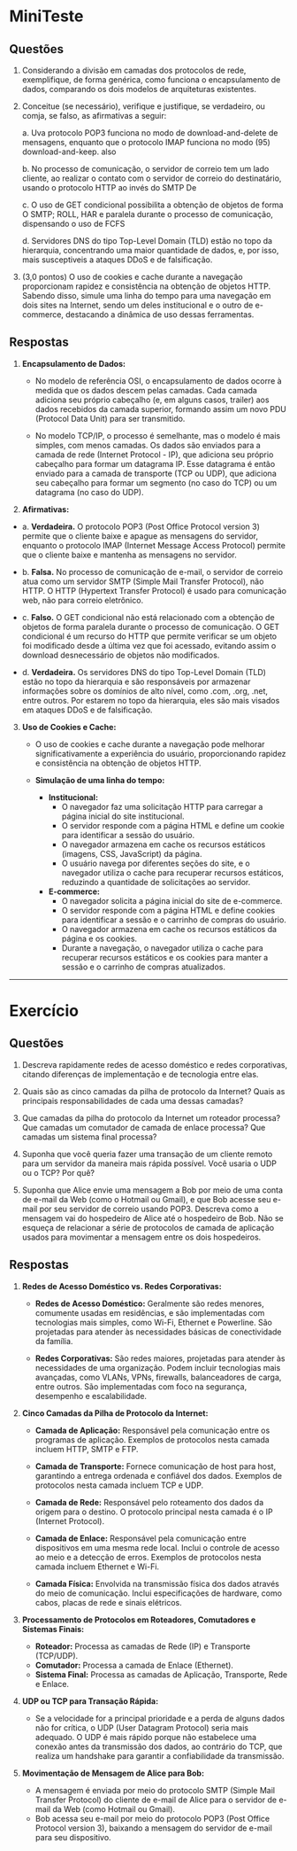 
# MiniTeste
## Questões

 1.  Considerando a divisão em camadas dos protocolos de rede, exemplifique, de forma genérica, como funciona o encapsulamento de dados, comparando os dois modelos de arquiteturas existentes.

2. Conceitue (se necessário), verifique e justifique, se verdadeiro, ou comja, se falso, as afirmativas a seguir:

	a. Uva protocolo POP3 funciona no modo de download-and-delete de mensagens, enquanto que o protocolo IMAP funciona no modo (95) download-and-keep. 
	also 

	b. No processo de comunicação, o servidor de correio tem um lado cliente, ao realizar o contato com o servidor de correio do destinatário, usando o protocolo HTTP ao invés do SMTP De

	c. O uso de GET condicional possibilita a obtenção de objetos de forma O SMTP; ROLL, HAR e paralela durante o processo de comunicação, dispensando o uso de FCFS

	 d. Servidores DNS do tipo Top-Level Domain (TLD) estão no topo da hierarquia, concentrando uma maior quantidade de dados, e, por isso, mais susceptiveis a ataques DDoS e de falsificação.

3. (3,0 pontos) O uso de cookies e cache durante a navegação proporcionam rapidez e consistência na obtenção de objetos HTTP. Sabendo disso, simule uma linha do tempo para uma navegação em dois sites na Internet, sendo um deles institucional e o outro de e-commerce, destacando a dinâmica de uso dessas ferramentas.

## Respostas

1. **Encapsulamento de Dados:**
    - No modelo de referência OSI, o encapsulamento de dados ocorre à medida que os dados descem pelas camadas. Cada camada adiciona seu próprio cabeçalho (e, em alguns casos, trailer) aos dados recebidos da camada superior, formando assim um novo PDU (Protocol Data Unit) para ser transmitido.
    
    - No modelo TCP/IP, o processo é semelhante, mas o modelo é mais simples, com menos camadas. Os dados são enviados para a camada de rede (Internet Protocol - IP), que adiciona seu próprio cabeçalho para formar um datagrama IP. Esse datagrama é então enviado para a camada de transporte (TCP ou UDP), que adiciona seu cabeçalho para formar um segmento (no caso do TCP) ou um datagrama (no caso do UDP).
    
2.  **Afirmativas:** 

* a. **Verdadeira.** O protocolo POP3 (Post Office Protocol version 3) permite que o cliente baixe e apague as mensagens do servidor, enquanto o protocolo IMAP (Internet Message Access Protocol) permite que o cliente baixe e mantenha as mensagens no servidor.

* b. **Falsa.** No processo de comunicação de e-mail, o servidor de correio atua como um servidor SMTP (Simple Mail Transfer Protocol), não HTTP. O HTTP (Hypertext Transfer Protocol) é usado para comunicação web, não para correio eletrônico.

* c. **Falso.** O GET condicional não está relacionado com a obtenção de objetos de forma paralela durante o processo de comunicação. O GET condicional é um recurso do HTTP que permite verificar se um objeto foi modificado desde a última vez que foi acessado, evitando assim o download desnecessário de objetos não modificados. 

*  d. **Verdadeira.** Os servidores DNS do tipo Top-Level Domain (TLD) estão no topo da hierarquia e são responsáveis por armazenar informações sobre os domínios de alto nível, como .com, .org, .net, entre outros. Por estarem no topo da hierarquia, eles são mais visados em ataques DDoS e de falsificação.
    
3. **Uso de Cookies e Cache:**
    - O uso de cookies e cache durante a navegação pode melhorar significativamente a experiência do usuário, proporcionando rapidez e consistência na obtenção de objetos HTTP.
    
    - **Simulação de uma linha do tempo:**
        - **Institucional:**
            - O navegador faz uma solicitação HTTP para carregar a página inicial do site institucional.
            - O servidor responde com a página HTML e define um cookie para identificar a sessão do usuário.
            - O navegador armazena em cache os recursos estáticos (imagens, CSS, JavaScript) da página.
            - O usuário navega por diferentes seções do site, e o navegador utiliza o cache para recuperar recursos estáticos, reduzindo a quantidade de solicitações ao servidor.
        - **E-commerce:**
            - O navegador solicita a página inicial do site de e-commerce.
            - O servidor responde com a página HTML e define cookies para identificar a sessão e o carrinho de compras do usuário.
            - O navegador armazena em cache os recursos estáticos da página e os cookies.
            - Durante a navegação, o navegador utiliza o cache para recuperar recursos estáticos e os cookies para manter a sessão e o carrinho de compras atualizados.

---
# Exercício

## Questões 

1. Descreva rapidamente redes de acesso doméstico e redes corporativas, citando diferenças de implementação e de tecnologia entre elas.  
  
2. Quais são as cinco camadas da pilha de protocolo da Internet? Quais as principais responsabilidades de cada uma dessas camadas?  
  
3. Que camadas da pilha do protocolo da Internet um roteador processa? Que camadas um comutador de camada de enlace processa? Que camadas um sistema final processa?  
  
4. Suponha que você queria fazer uma transação de um cliente remoto para um servidor da maneira mais rápida possível. Você usaria o UDP ou o TCP? Por quê?  
  
5. Suponha que Alice envie uma mensagem a Bob por meio de uma conta de e-mail da Web (como o Hotmail ou Gmail), e que Bob acesse seu e-mail por seu servidor de correio usando POP3. Descreva como a mensagem vai do hospedeiro de Alice até o hospedeiro de Bob. Não se esqueça de relacionar a série de protocolos de camada de aplicação usados para movimentar a mensagem entre os dois hospedeiros.
## Respostas

1. **Redes de Acesso Doméstico vs. Redes Corporativas:**
    - **Redes de Acesso Doméstico:** Geralmente são redes menores, comumente usadas em residências, e são implementadas com tecnologias mais simples, como Wi-Fi, Ethernet e Powerline. São projetadas para atender às necessidades básicas de conectividade da família.
    
    - **Redes Corporativas:** São redes maiores, projetadas para atender às necessidades de uma organização. Podem incluir tecnologias mais avançadas, como VLANs, VPNs, firewalls, balanceadores de carga, entre outros. São implementadas com foco na segurança, desempenho e escalabilidade.
    
1. **Cinco Camadas da Pilha de Protocolo da Internet:**
    - **Camada de Aplicação:** Responsável pela comunicação entre os programas de aplicação. Exemplos de protocolos nesta camada incluem HTTP, SMTP e FTP.
    
    - **Camada de Transporte:** Fornece comunicação de host para host, garantindo a entrega ordenada e confiável dos dados. Exemplos de protocolos nesta camada incluem TCP e UDP.
    
    - **Camada de Rede:** Responsável pelo roteamento dos dados da origem para o destino. O protocolo principal nesta camada é o IP (Internet Protocol).
    
    - **Camada de Enlace:** Responsável pela comunicação entre dispositivos em uma mesma rede local. Inclui o controle de acesso ao meio e a detecção de erros. Exemplos de protocolos nesta camada incluem Ethernet e Wi-Fi.
    
    - **Camada Física:** Envolvida na transmissão física dos dados através do meio de comunicação. Inclui especificações de hardware, como cabos, placas de rede e sinais elétricos.
    
1. **Processamento de Protocolos em Roteadores, Comutadores e Sistemas Finais:**
    - **Roteador:** Processa as camadas de Rede (IP) e Transporte (TCP/UDP).
    - **Comutador:** Processa a camada de Enlace (Ethernet).
    - **Sistema Final:** Processa as camadas de Aplicação, Transporte, Rede e Enlace.
    
1. **UDP ou TCP para Transação Rápida:**
    - Se a velocidade for a principal prioridade e a perda de alguns dados não for crítica, o UDP (User Datagram Protocol) seria mais adequado. O UDP é mais rápido porque não estabelece uma conexão antes da transmissão dos dados, ao contrário do TCP, que realiza um handshake para garantir a confiabilidade da transmissão.
    
1. **Movimentação de Mensagem de Alice para Bob:**
    - A mensagem é enviada por meio do protocolo SMTP (Simple Mail Transfer Protocol) do cliente de e-mail de Alice para o servidor de e-mail da Web (como Hotmail ou Gmail).
    - Bob acessa seu e-mail por meio do protocolo POP3 (Post Office Protocol version 3), baixando a mensagem do servidor de e-mail para seu dispositivo.
